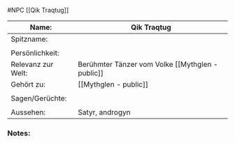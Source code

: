 #NPC [[Qik Traqtug]]

| Name:              | Qik Traqtug                                      |
| ------------------ | ------------------------------------------------ |
| Spitzname:         |                                                  |
|                    |                                                  |
| Persönlichkeit:    |                                                  |
| Relevanz zur Welt: | Berühmter Tänzer vom Volke [[Mythglen - public]] |
| Gehört zu:         | [[Mythglen - public]]                            |
|                    |                                                  |
| Sagen/Gerüchte:    |                                                  |
|                    |                                                  |
| Aussehen:          | Satyr, androgyn                                  |
### Notes:
